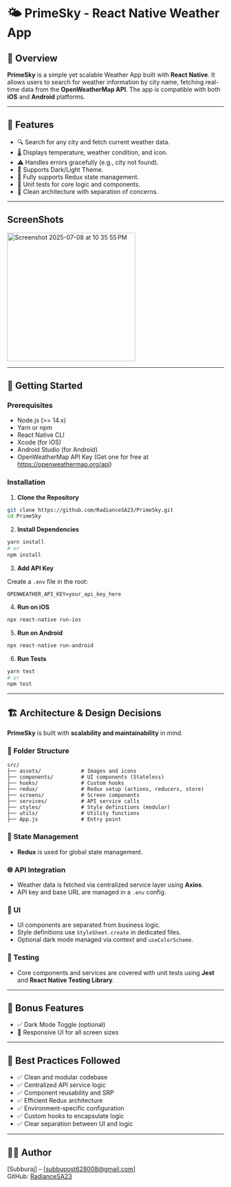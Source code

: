 # 🌤️ PrimeSky - React Native Weather App

## 📱 Overview

**PrimeSky** is a simple yet scalable Weather App built with **React Native**. It allows users to search for weather information by city name, fetching real-time data from the **OpenWeatherMap API**. The app is compatible with both **iOS** and **Android** platforms.

---

## 🎯 Features


- 🔍 Search for any city and fetch current weather data.
- 🌡️ Displays temperature, weather condition, and icon.
- ⚠️ Handles errors gracefully (e.g., city not found).
- 🌙 Supports Dark/Light Theme.
- 🔁 Fully supports Redux state management.
- 🧪 Unit tests for core logic and components.
- 📁 Clean architecture with separation of concerns.

---

## ScreenShots 

<img width="298" alt="Screenshot 2025-07-08 at 10 35 55 PM" src="https://github.com/user-attachments/assets/f8e279d2-7224-41fc-9a34-31e3ba5ce5b8" />

---

## 🚀 Getting Started

### Prerequisites

- Node.js (>= 14.x)
- Yarn or npm
- React Native CLI
- Xcode (for iOS)
- Android Studio (for Android)
- OpenWeatherMap API Key (Get one for free at https://openweathermap.org/api)

### Installation

1. **Clone the Repository**

```bash
git clone https://github.com/RadianceSA23/PrimeSky.git
cd PrimeSky
```

2. **Install Dependencies**

```bash
yarn install
# or
npm install
```

3. **Add API Key**

Create a `.env` file in the root:

```
OPENWEATHER_API_KEY=your_api_key_here
```

4. **Run on iOS**

```bash
npx react-native run-ios
```

5. **Run on Android**

```bash
npx react-native run-android
```

6. **Run Tests**

```bash
yarn test
# or
npm test
```

---

## 🏗️ Architecture & Design Decisions

**PrimeSky** is built with **scalability and maintainability** in mind.

### 📂 Folder Structure

```
src/
├── assets/             # Images and icons
├── components/         # UI components (Stateless)
├── hooks/              # Custom hooks
├── redux/              # Redux setup (actions, reducers, store)
├── screens/            # Screen components
├── services/           # API service calls
├── styles/             # Style definitions (modular)
├── utils/              # Utility functions
├── App.js              # Entry point
```

### 🧠 State Management

- **Redux** is used for global state management.


### 🌐 API Integration

- Weather data is fetched via centralized service layer using **Axios**.
- API key and base URL are managed in a `.env` config.

### 🎨 UI

- UI components are separated from business logic.
- Style definitions use `StyleSheet.create` in dedicated files.
- Optional dark mode managed via context and `useColorScheme`.

### 🧪 Testing

- Core components and services are covered with unit tests using **Jest** and **React Native Testing Library**.

---

## 🌌 Bonus Features

- ✅ Dark Mode Toggle (optional)
- 🧩 Responsive UI for all screen sizes

---

## 📌 Best Practices Followed

- ✅ Clean and modular codebase
- ✅ Centralized API service logic
- ✅ Component reusability and SRP
- ✅ Efficient Redux architecture
- ✅ Environment-specific configuration
- ✅ Custom hooks to encapsulate logic
- ✅ Clear separation between UI and logic

---

## 👨‍💻 Author

[Subburaj] – [subbupost628008@gmail.com]  
GitHub: [RadianceSA23](https://github.com/RadianceSA23)
